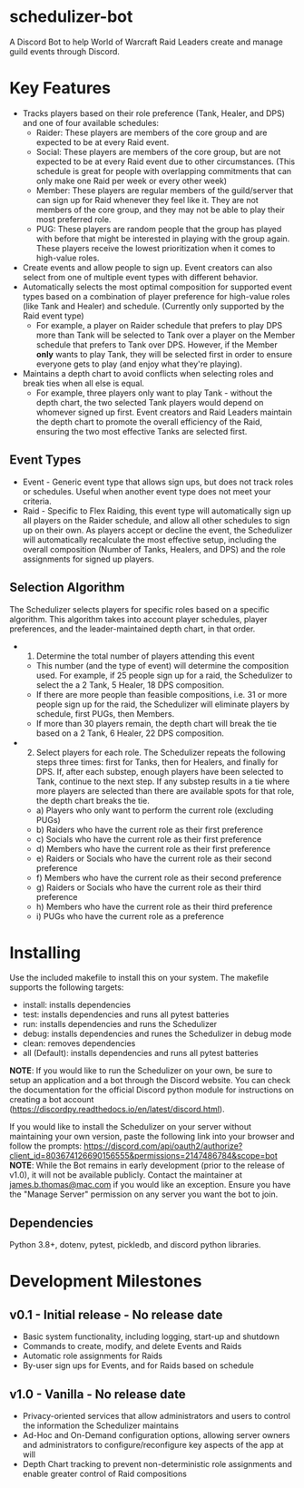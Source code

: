 # schedulizer-bot
A Discord Bot to help World of Warcraft Raid Leaders create and manage guild events through Discord.

# Key Features
* Tracks players based on their role preference (Tank, Healer, and DPS) and one of four available schedules:
  * Raider: These players are members of the core group and are expected to be at every Raid event.
  * Social: These players are members of the core group, but are not expected to be at every Raid event due to other circumstances. (This schedule is great for people with overlapping commitments that can only make one Raid per week or every other week)
  * Member: These players are regular members of the guild/server that can sign up for Raid whenever they feel like it. They are not members of the core group, and they may not be able to play their most preferred role.
  * PUG: These players are random people that the group has played with before that might be interested in playing with the group again. These players receive the lowest prioritization when it comes to high-value roles.
* Create events and allow people to sign up. Event creators can also select from one of multiple event types with different behavior.
* Automatically selects the most optimal composition for supported event types based on a combination of player preference for high-value roles (like Tank and Healer) and schedule. (Currently only supported by the Raid event type)
  * For example, a player on Raider schedule that prefers to play DPS more than Tank will be selected to Tank over a player on the Member schedule that prefers to Tank over DPS. However, if the Member **only** wants to play Tank, they will be selected first in order to ensure everyone gets to play (and enjoy what they're playing).
* Maintains a depth chart to avoid conflicts when selecting roles and break ties when all else is equal.
  * For example, three players only want to play Tank - without the depth chart, the two selected Tank players would depend on whomever signed up first. Event creators and Raid Leaders maintain the depth chart to promote the overall efficiency of the Raid, ensuring the two most effective Tanks are selected first.

## Event Types
* Event - Generic event type that allows sign ups, but does not track roles or schedules. Useful when another event type does not meet your criteria. 
* Raid - Specific to Flex Raiding, this event type will automatically sign up all players on the Raider schedule, and allow all other schedules to sign up on their own. As players accept or decline the event, the Schedulizer will automatically recalculate the most effective setup, including the overall composition (Number of Tanks, Healers, and DPS) and the role assignments for signed up players.

## Selection Algorithm
The Schedulizer selects players for specific roles based on  a specific algorithm. This algorithm takes into account player schedules, player preferences, and the leader-maintained depth chart, in that order.
* 1) Determine the total number of players attending this event
  * This number (and the type of event) will determine the composition used. For example, if 25 people sign up for a raid, the Schedulizer to select the a 2 Tank, 5 Healer, 18 DPS composition.
  * If there are more people than feasible compositions, i.e. 31 or more people sign up for the raid, the Schedulizer will eliminate players by schedule, first PUGs, then Members.
  * If more than 30 players remain, the depth chart will break the tie based on a 2 Tank, 6 Healer, 22 DPS composition.
* 2) Select players for each role. The Schedulizer repeats the following steps three times: first for Tanks, then for Healers, and finally for DPS. If, after each substep, enough players have been selected to Tank, continue to the next step. If any substep results in a tie where more players are selected than there are available spots for that role, the depth chart breaks the tie.
  * a) Players who only want to perform the current role (excluding PUGs)
  * b) Raiders who have the current role as their first preference
  * c) Socials who have the current role as their first preference
  * d) Members who have the current role as their first preference
  * e) Raiders or Socials who have the current role as their second preference
  * f) Members who have the current role as their second preference
  * g) Raiders or Socials who have the current role as their third preference
  * h) Members who have the current role as their third preference
  * i) PUGs who have the current role as a preference

# Installing
Use the included makefile to install this on your system. The makefile supports the following targets:
* install: installs dependencies
* test: installs dependencies and runs all pytest batteries
* run: installs dependencies and runs the Schedulizer
* debug: installs dependencies and runes the Schedulizer in debug mode
* clean: removes dependencies
* all (Default): installs dependencies and runs all pytest batteries

**NOTE**: If you would like to run the Schedulizer on your own, be sure to setup an application and a bot through the Discord website. You can check the documentation for the official Discord python module for instructions on creating a bot account (https://discordpy.readthedocs.io/en/latest/discord.html).

If you would like to install the Schedulizer on your server without maintaining your own version, paste the following link into your browser and follow the prompts: https://discord.com/api/oauth2/authorize?client_id=803674126690156555&permissions=2147486784&scope=bot
**NOTE**: While the Bot remains in early development (prior to the release of v1.0), it will not be available publicly. Contact the maintainer at james.b.thomas@mac.com if you would like an exception.
Ensure you have the "Manage Server" permission on any server you want the bot to join.
## Dependencies
Python 3.8+, dotenv, pytest, pickledb, and discord python libraries.

# Development Milestones
## v0.1 - Initial release - No release date
* Basic system functionality, including logging, start-up and shutdown
* Commands to create, modify, and delete Events and Raids
* Automatic role assignments for Raids
* By-user sign ups for Events, and for Raids based on schedule
## v1.0 - Vanilla - No release date
* Privacy-oriented services that allow administrators and users to control the information the Schedulizer maintains
* Ad-Hoc and On-Demand configuration options, allowing server owners and administrators to configure/reconfigure key aspects of the app at will
* Depth Chart tracking to prevent non-deterministic role assignments and enable greater control of Raid compositions
